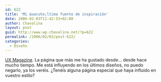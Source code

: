 ```yaml
---
id: 622
title: 'Mi &uacute;ltima fuente de inspiración'
date: 2006-02-03T11:42:53+02:00
author: Chavalina
layout: post
guid: http://www.wp.chavalina.net/?p=622
permalink: /2006/02/03/post-622/
categories:
  - Diseño
---
```

<a href="http://www.uxmag.com/" target="_blank">UX Magazine</a>. La página que más me ha gustado desde… desde hace mucho tiempo. Me está influyendo en los &uacute;ltimos dise&ntilde;os, no puedo negarlo, ya los veréis. &iquest;Tenéis alguna página especial que haya influido en vuestro estilo?
